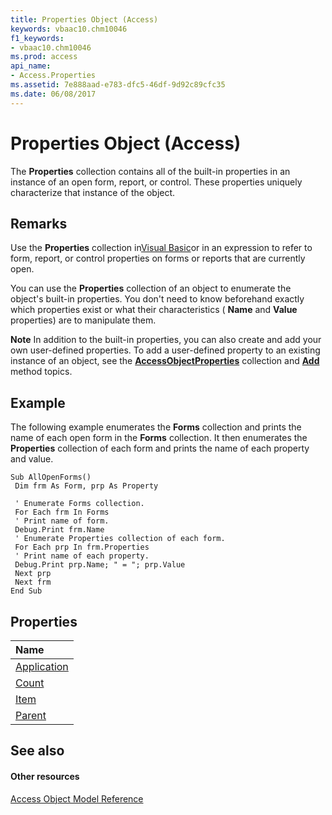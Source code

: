 ```yaml
---
title: Properties Object (Access)
keywords: vbaac10.chm10046
f1_keywords:
- vbaac10.chm10046
ms.prod: access
api_name:
- Access.Properties
ms.assetid: 7e888aad-e783-dfc5-46df-9d92c89cfc35
ms.date: 06/08/2017
---
```



# Properties Object (Access)

The  **Properties** collection contains all of the built-in properties in an instance of an open form, report, or control. These properties uniquely characterize that instance of the object.


## Remarks

Use the  **Properties** collection in[Visual Basic](http://msdn.microsoft.com/library/03349d86-f107-9e49-89df-62f55f3a0735%28Office.15%29.aspx)or in an expression to refer to form, report, or control properties on forms or reports that are currently open.

You can use the  **Properties** collection of an object to enumerate the object's built-in properties. You don't need to know beforehand exactly which properties exist or what their characteristics ( **Name** and **Value** properties) are to manipulate them.


 **Note**  In addition to the built-in properties, you can also create and add your own user-defined properties. To add a user-defined property to an existing instance of an object, see the  **[AccessObjectProperties](accessobjectproperties-object-access.md)** collection and **[Add](accessobjectproperties-add-method-access.md)** method topics.


## Example

The following example enumerates the  **Forms** collection and prints the name of each open form in the **Forms** collection. It then enumerates the **Properties** collection of each form and prints the name of each property and value.


```
Sub AllOpenForms() 
 Dim frm As Form, prp As Property 
 
 ' Enumerate Forms collection. 
 For Each frm In Forms 
 ' Print name of form. 
 Debug.Print frm.Name 
 ' Enumerate Properties collection of each form. 
 For Each prp In frm.Properties 
 ' Print name of each property. 
 Debug.Print prp.Name; " = "; prp.Value 
 Next prp 
 Next frm 
End Sub
```


## Properties



|**Name**|
|:-----|
|[Application](properties-application-property-access.md)|
|[Count](properties-count-property-access.md)|
|[Item](properties-item-property-access.md)|
|[Parent](properties-parent-property-access.md)|

## See also


#### Other resources


[Access Object Model Reference](http://msdn.microsoft.com/library/2de134a4-6c5c-d2a3-8377-f4dd973ba650%28Office.15%29.aspx)

